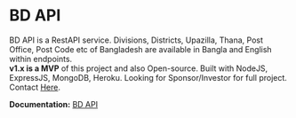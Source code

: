 # BD API

BD API is a RestAPI service. Divisions, Districts, Upazilla, Thana, Post Office, Post Code etc of Bangladesh are available in Bangla and English within endpoints.  
**v1.x is a MVP** of this project and also Open-source. Built with NodeJS, ExpressJS, MongoDB, Heroku.
Looking for Sponsor/Investor for full project. Contact [Here](https://fb.me/sourav926).

**Documentation:** [BD API](https://bdapis.herokuapp.com)
